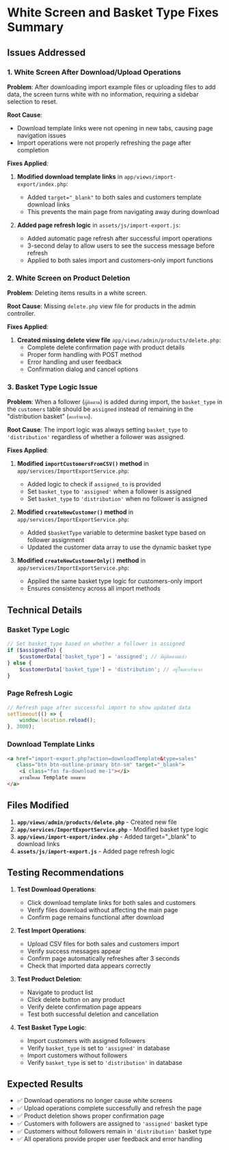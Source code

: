 # White Screen and Basket Type Fixes Summary

## Issues Addressed

### 1. White Screen After Download/Upload Operations
**Problem**: After downloading import example files or uploading files to add data, the screen turns white with no information, requiring a sidebar selection to reset.

**Root Cause**: 
- Download template links were not opening in new tabs, causing page navigation issues
- Import operations were not properly refreshing the page after completion

**Fixes Applied**:
1. **Modified download template links** in `app/views/import-export/index.php`:
   - Added `target="_blank"` to both sales and customers template download links
   - This prevents the main page from navigating away during download

2. **Added page refresh logic** in `assets/js/import-export.js`:
   - Added automatic page refresh after successful import operations
   - 3-second delay to allow users to see the success message before refresh
   - Applied to both sales import and customers-only import functions

### 2. White Screen on Product Deletion
**Problem**: Deleting items results in a white screen.

**Root Cause**: Missing `delete.php` view file for products in the admin controller.

**Fixes Applied**:
1. **Created missing delete view file** `app/views/admin/products/delete.php`:
   - Complete delete confirmation page with product details
   - Proper form handling with POST method
   - Error handling and user feedback
   - Confirmation dialog and cancel options

### 3. Basket Type Logic Issue
**Problem**: When a follower (`ผู้ติดตาม`) is added during import, the `basket_type` in the `customers` table should be `assigned` instead of remaining in the "distribution basket" (`ตะกร้าแจก`).

**Root Cause**: The import logic was always setting `basket_type` to `'distribution'` regardless of whether a follower was assigned.

**Fixes Applied**:
1. **Modified `importCustomersFromCSV()` method** in `app/services/ImportExportService.php`:
   - Added logic to check if `assigned_to` is provided
   - Set `basket_type` to `'assigned'` when a follower is assigned
   - Set `basket_type` to `'distribution'` when no follower is assigned

2. **Modified `createNewCustomer()` method** in `app/services/ImportExportService.php`:
   - Added `$basketType` variable to determine basket type based on follower assignment
   - Updated the customer data array to use the dynamic basket type

3. **Modified `createNewCustomerOnly()` method** in `app/services/ImportExportService.php`:
   - Applied the same basket type logic for customers-only import
   - Ensures consistency across all import methods

## Technical Details

### Basket Type Logic
```php
// Set basket_type based on whether a follower is assigned
if ($assignedTo) {
    $customerData['basket_type'] = 'assigned'; // มีผู้ติดตามแล้ว
} else {
    $customerData['basket_type'] = 'distribution'; // อยู่ในตะกร้าแจก
}
```

### Page Refresh Logic
```javascript
// Refresh page after successful import to show updated data
setTimeout(() => {
    window.location.reload();
}, 3000);
```

### Download Template Links
```html
<a href="import-export.php?action=downloadTemplate&type=sales" 
   class="btn btn-outline-primary btn-sm" target="_blank">
    <i class="fas fa-download me-1"></i>
    ดาวน์โหลด Template ยอดขาย
</a>
```

## Files Modified

1. **`app/views/admin/products/delete.php`** - Created new file
2. **`app/services/ImportExportService.php`** - Modified basket type logic
3. **`app/views/import-export/index.php`** - Added target="_blank" to download links
4. **`assets/js/import-export.js`** - Added page refresh logic

## Testing Recommendations

1. **Test Download Operations**:
   - Click download template links for both sales and customers
   - Verify files download without affecting the main page
   - Confirm page remains functional after download

2. **Test Import Operations**:
   - Upload CSV files for both sales and customers import
   - Verify success messages appear
   - Confirm page automatically refreshes after 3 seconds
   - Check that imported data appears correctly

3. **Test Product Deletion**:
   - Navigate to product list
   - Click delete button on any product
   - Verify delete confirmation page appears
   - Test both successful deletion and cancellation

4. **Test Basket Type Logic**:
   - Import customers with assigned followers
   - Verify `basket_type` is set to `'assigned'` in database
   - Import customers without followers
   - Verify `basket_type` is set to `'distribution'` in database

## Expected Results

- ✅ Download operations no longer cause white screens
- ✅ Upload operations complete successfully and refresh the page
- ✅ Product deletion shows proper confirmation page
- ✅ Customers with followers are assigned to `'assigned'` basket type
- ✅ Customers without followers remain in `'distribution'` basket type
- ✅ All operations provide proper user feedback and error handling

